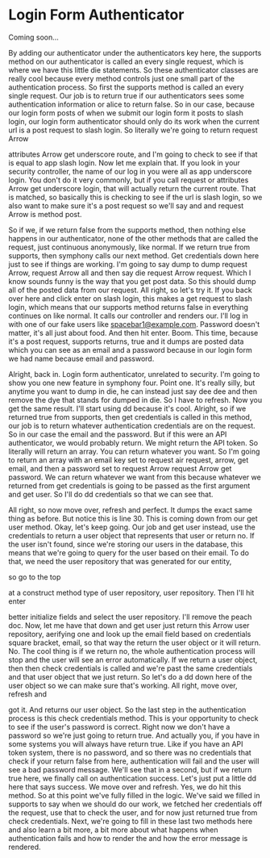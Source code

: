 # Login Form Authenticator

Coming soon...

By adding our authenticator under the authenticators key here, the supports method on our authenticator is called an every single request, which is where we have this little die statements. So these authenticator classes are really cool because every method controls just one small part of the authentication process. So first the supports method is called an every single request. Our job is to return true if our authenticators sees some authentication information or alice to return false. So in our case, because our login form posts of when we submit our login form it posts to slash login, our login form authenticator should only do its work when the current url is a post request to slash login. So literally we're going to return request Arrow 

attributes Arrow get underscore route, and I'm going to check to see if that is equal to app slash login. Now let me explain that. If you look in your security controller, the name of our log in you were all as app underscore login. You don't do it very commonly, but if you call request or attributes Arrow get underscore login, that will actually return the current route. That is matched, so basically this is checking to see if the url is slash login, so we also want to make sure it's a post request so we'll say and and request Arrow is method post. 

So if we, if we return false from the supports method, then nothing else happens in our authenticator, none of the other methods that are called the request, just continuous anonymously, like normal. If we return true from supports, then symphony calls our next method. Get credentials down here just to see if things are working. I'm going to say dump to dump request Arrow, request Arrow all and then say die request Arrow request. Which I know sounds funny is the way that you get post data. So this should dump all of the posted data from our request. All right, so let's try it. If you back over here and click enter on slash login, this makes a get request to slash login, which means that our supports method returns false in everything continues on like normal. It calls our controller and renders our. I'll log in with one of our fake users like spacebar1@example.com. Password doesn't matter, it's all just about food. And then hit enter. Boom. This time, because it's a post request, supports returns, true and it dumps are posted data which you can see as an email and a password because in our login form we had name because email and password. 

Alright, back in. Login form authenticator, unrelated to security. I'm going to show you one new feature in symphony four. Point one. It's really silly, but anytime you want to dump in die, he can instead just say dee dee and then remove the dye that stands for dumped in die. So I have to refresh. Now you get the same result. I'll start using dd because it's cool. Alright, so if we returned true from supports, then get credentials is called in this method, our job is to return whatever authentication credentials are on the request. So in our case the email and the password. But if this were an API authenticator, we would probably return. We might return the API token. So literally will return an array. You can return whatever you want. So I'm going to return an array with an email key set to request air request, arrow, get email, and then a password set to request Arrow request Arrow get password. We can return whatever we want from this because whatever we returned from get credentials is going to be passed as the first argument and get user. So I'll do dd credentials so that we can see that. 

All right, so now move over, refresh and perfect. It dumps the exact same thing as before. But notice this is line 30. This is coming down from our get user method. Okay, let's keep going. Our job and get user instead, use the credentials to return a user object that represents that user or return no. If the user isn't found, since we're storing our users in the database, this means that we're going to query for the user based on their email. To do that, we need the user repository that was generated for our entity, 

so go to the top 

at a construct method type of user repository, user repository. Then I'll hit enter 

better initialize fields and select the user repository. I'll remove the peach doc. Now, let me have that down and get user just return this Arrow user repository, aerifying one and look up the email field based on credentials square bracket, email, so that way the return the user object or it will return. No. The cool thing is if we return no, the whole authentication process will stop and the user will see an error automatically. If we return a user object, then then check credentials is called and we're past the same credentials and that user object that we just return. So let's do a dd down here of the user object so we can make sure that's working. All right, move over, refresh and 

got it. And returns our user object. So the last step in the authentication process is this check credentials method. This is your opportunity to check to see if the user's password is correct. Right now we don't have a password so we're just going to return true. And actually you, if you have in some systems you will always have return true. Like if you have an API token system, there is no password, and so there was no credentials that check if your return false from here, authentication will fail and the user will see a bad password message. We'll see that in a second, but if we return true here, we finally call on authentication success. Let's just put a little dd here that says success. We move over and refresh. Yes, we do hit this method. So at this point we've fully filled in the logic. We've said we filled in supports to say when we should do our work, we fetched her credentials off the request, use that to check the user, and for now just returned true from check credentials. Next, we're going to fill in these last two methods here and also learn a bit more, a bit more about what happens when authentication fails and how to render the and how the error message is rendered.
